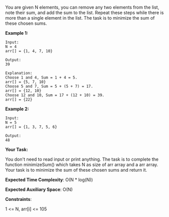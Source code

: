 You are given N elements, you can remove any two elements from the list, note their sum, and add the sum to the list. Repeat these steps while there is more than a single element in the list. The task is to minimize the sum of these chosen sums.



**Example 1:**

~~~
Input:
N = 4
arr[] = {1, 4, 7, 10}

Output:
39

Explanation:
Choose 1 and 4, Sum = 1 + 4 = 5.
arr[] = {5, 7, 10}
Choose 5 and 7, Sum = 5 + (5 + 7) = 17.
arr[] = {12, 10}
Choose 12 and 10, Sum = 17 + (12 + 10) = 39.
arr[] = {22}
~~~

**Example 2:**

~~~
Input:
N = 5
arr[] = {1, 3, 7, 5, 6}

Output:
48
~~~

**Your Task:**

You don't need to read input or print anything. The task is to complete the function minimizeSum() which takes N as size of arr array and a arr array. Your task is to minimize the sum of these chosen sums and return it.



**Expected Time Complexity**: O(N * log(N))

**Expected Auxiliary Space**: O(N)



**Constraints**:

1 <= N, arr[i] <= 105


